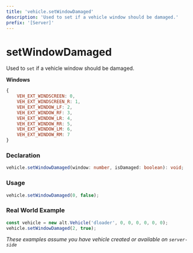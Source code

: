 ```yaml
---
title: 'vehicle.setWindowDamaged'
description: 'Used to set if a vehicle window should be damaged.'
prefix: '[Server]'
---
```


# setWindowDamaged

Used to `set` if a vehicle window should be damaged.

**Windows**

```js
{
    VEH_EXT_WINDSCREEN: 0,
    VEH_EXT_WINDSCREEN_R: 1,
    VEH_EXT_WINDOW_LF: 2,
    VEH_EXT_WINDOW_RF: 3,
    VEH_EXT_WINDOW_LR: 4,
    VEH_EXT_WINDOW_RR: 5,
    VEH_EXT_WINDOW_LM: 6,
    VEH_EXT_WINDOW_RM: 7
}
```

### Declaration

```typescript
vehicle.setWindowDamaged(window: number, isDamaged: boolean): void;
```

### Usage

```js
vehicle.setWindowDamaged(0, false);
```

### Real World Example

```js
const vehicle = new alt.Vehicle('dloader', 0, 0, 0, 0, 0, 0);
vehicle.setWindowDamaged(2, true);
```

_These examples assume you have vehicle created or available on `server-side`_